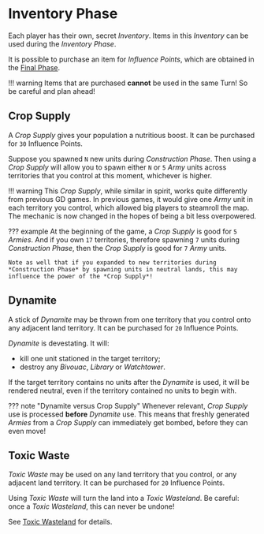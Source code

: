 # Inventory Phase

Each player has their own, secret *Inventory*. Items in this *Inventory* can be used during the *Inventory Phase*.

It is possible to purchase an item for *Influence Points*, which are obtained in the [Final Phase](5_final.md).

!!! warning
Items that are purchased **cannot** be used in the same Turn! So be careful and plan ahead!

## Crop Supply

A *Crop Supply* gives your population a nutritious boost. It can be purchased for `30` Influence Points.

Suppose you spawned `N` new units during *Construction Phase*.
Then using a *Crop Supply* will allow you to spawn either `N` or `5` *Army* units across territories that you control at this moment, whichever is higher.

!!! warning
    This *Crop Supply*, while similar in spirit, works quite differently from previous GD games.
    In previous games, it would give one *Army* unit in each territory you control, which allowed big players to steamroll the map.
    The mechanic is now changed in the hopes of being a bit less overpowered.

??? example
    At the beginning of the game, a *Crop Supply* is good for `5` *Armies*. And if you own `17` territories, therefore spawning `7` units during *Construction Phase*, then the *Crop Supply* is good for `7` *Army* units.
    
    Note as well that if you expanded to new territories during *Construction Phase* by spawning units in neutral lands, this may influence the power of the *Crop Supply*!

## Dynamite

A stick of *Dynamite* may be thrown from one territory that you control onto any adjacent land territory.
It can be purchased for `20` Influence Points.

*Dynamite* is devestating. It will:

* kill one unit stationed in the target territory;
* destroy any *Bivouac*, *Library* or *Watchtower*.

If the target territory contains no units after the *Dynamite* is used, it will be rendered neutral, even if the territory contained no units to begin with.

??? note "Dynamite versus Crop Supply"
    Whenever relevant, *Crop Supply* use is processed **before** *Dynamite* use. This means that freshly generated *Armies* from a *Crop Supply* can immediately get bombed, before they
    can even move!

## Toxic Waste

*Toxic Waste* may be used on any land territory that you control, or any adjacent land territory.
It can be purchased for `20` Influence Points.

Using *Toxic Waste* will turn the land into a *Toxic Wasteland*.
Be careful: once a *Toxic Wasteland*, this can never be undone!

See [Toxic Wasteland](1_natural.md/#toxic-wasteland) for details.
